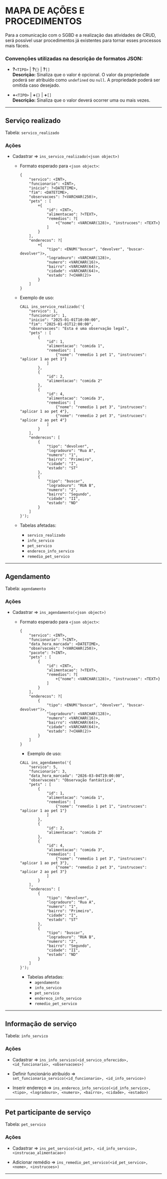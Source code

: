  
# MAPA DE AÇÕES E PROCEDIMENTOS
Para a comunicação com o SGBD e a realização das atividades de CRUD, será possível usar procedimentos já existentes para tornar esses processos mais fáceis.

### Convenções utilizadas na descrição de formatos JSON:  
- **?**`<TIPO>` | **?**`{}` | **?**`[]`  
    **Descrição:** Sinaliza que o valor é opcional. O valor da propriedade poderá ser atribuído como `undefined` ou `null`. A propriedade poderá ser omitida caso desejado.
    
- **+**`<TIPO>` | **+**`{}` | **+**`[]`  
    **Descrição:** Sinaliza que o valor deverá ocorrer uma ou mais vezes.
<hr>

## Serviço realizado
Tabela: `servico_realizado`  

### Ações
- Cadastrar => `ins_servico_realizado(<json object>)`
  + Formato esperado para `<json object>`:
    ```
    {
        "servico": <INT>,
        "funcionario": <INT>,
        "inicio": ?<DATETIME>,
        "fim": <DATETIME>,
        "observacoes": ?<VARCHAR(250)>,
        "pets" : [
            +{
                "id": <INT>,
                "alimentacao": ?<TEXT>,
                "remedios": ?[
                    +{"nome": <VARCHAR(128)>, "instrucoes": <TEXT>}
                ]
            }
        ],
        "enderecos": ?[
            +{
                "tipo": <ENUM("buscar", "devolver", "buscar-devolver")>, 
                "logradouro": <VARCHAR(128)>, 
                "numero": <VARCHAR(16)>, 
                "bairro": <VARCHAR(64)>, 
                "cidade": <VARCHAR(64)>, 
                "estado": ?<CHAR(2)>
            }
        ]
    }
    ```
    
  + Exemplo de uso:
    ```
    CALL ins_servico_realizado('{
        "servico": 1,
        "funcionario": 1,
        "inicio": "2025-01-01T10:00:00",
        "fim": "2025-01-01T12:00:00",
        "observacoes": "Esta é uma observação legal",
        "pets" : [
            {
                "id": 1,
                "alimentacao": "comida 1",
                "remedios": [
                    {"nome": "remedio 1 pet 1", "instrucoes": "aplicar 1 ao pet 1"}
                ]
            },
            {
                "id": 2,
                "alimentacao": "comida 2"
            },
            {
                "id": 4,
                "alimentacao": "comida 3",
                "remedios": [
                    {"nome": "remedio 1 pet 3", "instrucoes": "aplicar 1 ao pet 4"},
                    {"nome": "remedio 2 pet 3", "instrucoes": "aplicar 2 ao pet 4"}
                ]
            }
        ],
        "enderecos": [
            {
                "tipo": "devolver", 
                "logradouro": "Rua A", 
                "numero": "1", 
                "bairro": "Primeiro", 
                "cidade": "I", 
                "estado": "ST"
            },
            {
                "tipo": "buscar", 
                "logradouro": "RUA B", 
                "numero": "2", 
                "bairro": "Segundo", 
                "cidade": "II", 
                "estado": "ND"
            }
        ]
    }');
    ```
 
  + Tabelas afetadas:
    - `servico_realizado`
    - `info_servico`
    - `pet_servico`
    - `endereco_info_servico`
    - `remedio_pet_servico`
<hr>

## Agendamento
Tabela: `agendamento`  

### Ações
- Cadastrar => `ins_agendamento(<json object>)`
  + Formato esperado para `<json object>`:
    ```
    {
        "servico": <INT>,
        "funcionario": ?<INT>,
        "data_hora_marcada": <DATETIME>,
        "observacoes": ?<VARCHAR(250)>,
        "pacote": ?<INT>,
        "pets" : [
            {
                "id": <INT>,
                "alimentacao": ?<TEXT>,
                "remedios": ?[
                    +{"nome": <VARCHAR(128)>, "instrucoes": <TEXT>}
                ]
            }
        ],
        "enderecos": ?[
            {
                "tipo": <ENUM("buscar", "devolver", "buscar-devolver")>, 
                "logradouro": <VARCHAR(128)>, 
                "numero": <VARCHAR(16)>, 
                "bairro": <VARCHAR(64)>, 
                "cidade": <VARCHAR(64)>, 
                "estado": ?<CHAR(2)>
            }
        ]
    }
    ```
    
    + Exemplo de uso:
    ```
    CALL ins_agendamento('{
        "servico": 5,
        "funcionario": 3,
        "data_hora_marcada": "2026-03-04T19:00:00",
        "observacoes": "Observação fantástica",
        "pets" : [
            {
                "id": 1,
                "alimentacao": "comida 1",
                "remedios": [
                    {"nome": "remedio 1 pet 1", "instrucoes": "aplicar 1 ao pet 1"}
                ]
            },
            {
                "id": 2,
                "alimentacao": "comida 2"
            },
            {
                "id": 4,
                "alimentacao": "comida 3",
                "remedios": [
                    {"nome": "remedio 1 pet 3", "instrucoes": "aplicar 1 ao pet 3"},
                    {"nome": "remedio 2 pet 3", "instrucoes": "aplicar 2 ao pet 3"}
                ]
            }
        ],
        "enderecos": [
            {
                "tipo": "devolver", 
                "logradouro": "Rua A", 
                "numero": "1", 
                "bairro": "Primeiro", 
                "cidade": "I", 
                "estado": "ST"
            },
            {
                "tipo": "buscar", 
                "logradouro": "RUA B", 
                "numero": "2", 
                "bairro": "Segundo", 
                "cidade": "II", 
                "estado": "ND"
            }
        ]
    }');
    ```
    
    + Tabelas afetadas:
        - `agendamento`
        - `info_servico`
        - `pet_servico`
        - `endereco_info_servico`
        - `remedio_pet_servico`
<hr>

## Informação de serviço
Tabela: `info_servico`  

### Ações
- Cadastrar => `ins_info_servico(<id_servico_oferecido>, <id_funcionario>, <observacoes>)`

- Definir funcionário atribuído => `set_funcionario_servico(<id_funcionario>, <id_info_servico>)`

- Inserir endereço => `ins_endereco_info_servico(<id_info_servico>, <tipo>, <logradouro>, <numero>, <bairro>, <cidade>, <estado>)`

<hr>

## Pet participante de serviço
Tabela: `pet_servico`  

### Ações
- Cadastrar => `ins_pet_servico(<id_pet>, <id_info_servico>, <instrucao_alimentacao>)`

- Adicionar remédio => `ins_remedio_pet_servico(<id_pet_servico>, <nome>, <instrucoes>)`
<hr>
    

